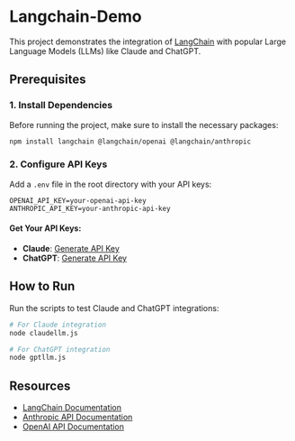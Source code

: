 # Langchain-Demo

This project demonstrates the integration of [LangChain](https://js.langchain.com) with popular Large Language Models (LLMs) like Claude and ChatGPT.

## Prerequisites

### 1. Install Dependencies
Before running the project, make sure to install the necessary packages:

```bash
npm install langchain @langchain/openai @langchain/anthropic
```

### 2. Configure API Keys
Add a `.env` file in the root directory with your API keys:

```plaintext
OPENAI_API_KEY=your-openai-api-key
ANTHROPIC_API_KEY=your-anthropic-api-key
```

#### Get Your API Keys:
- **Claude**: [Generate API Key](https://console.anthropic.com/settings/keys)
- **ChatGPT**: [Generate API Key](https://platform.openai.com/settings/organization/api-keys)

## How to Run

Run the scripts to test Claude and ChatGPT integrations:

```bash
# For Claude integration
node claudellm.js

# For ChatGPT integration
node gptllm.js
```

## Resources

- [LangChain Documentation](https://js.langchain.com/docs/)
- [Anthropic API Documentation](https://docs.anthropic.com/)
- [OpenAI API Documentation](https://platform.openai.com/docs/)
